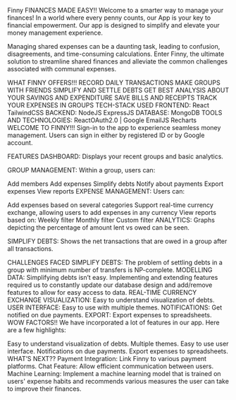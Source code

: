 Finny
FINANCES MADE EASY!!
Welcome to a smarter way to manage your finances! In a world where every penny counts, our App is your key to financial empowerment. Our app is designed to simplify and elevate your money management experience.

Managing shared expenses can be a daunting task, leading to confusion, disagreements, and time-consuming calculations. Enter Finny, the ultimate solution to streamline shared finances and alleviate the common challenges associated with communal expenses.

WHAT FINNY OFFERS!!!
RECORD DAILY TRANSACTIONS
MAKE GROUPS WITH FRIENDS
SIMPLIFY AND SETTLE DEBTS
GET BEST ANALYSIS ABOUT YOUR SAVINGS AND EXPENDITURE
SAVE BILLS AND RECEIPTS
TRACK YOUR EXPENSES IN GROUPS
TECH-STACK USED
FRONTEND:
React
TailwindCSS
BACKEND:
NodeJS
ExpressJS
DATABASE:
MongoDB
TOOLS AND TECHNOLOGIES:
ReactOAuth2.0 | Google
EmailJS
Recharts
WELCOME TO FINNY!!!
Sign-in to the app to experience seamless money management. Users can sign in either by registered ID or by Google account.

FEATURES
DASHBOARD: Displays your recent groups and basic analytics.

GROUP MANAGEMENT: Within a group, users can:

Add members
Add expenses
Simplify debts
Notify about payments
Export expenses
View reports
EXPENSE MANAGEMENT: Users can:

Add expenses based on several categories
Support real-time currency exchange, allowing users to add expenses in any currency
View reports based on:
Weekly filter
Monthly filter
Custom filter
ANALYTICS: Graphs depicting the percentage of amount lent vs owed can be seen.

SIMPLIFY DEBTS: Shows the net transactions that are owed in a group after all transactions.

CHALLENGES FACED
SIMPLIFY DEBTS: The problem of settling debts in a group with minimum number of transfers is NP-complete.
MODELLING DATA: Simplifying debts isn’t easy. Implementing and extending features required us to constantly update our database design and add/remove features to allow for easy access to data.
REAL-TIME CURRENCY EXCHANGE
VISUALIZATION: Easy to understand visualization of debts.
USER INTERFACE: Easy to use with multiple themes.
NOTIFICATIONS: Get notified on due payments.
EXPORT: Export expenses to spreadsheets.
WOW FACTORS!!
We have incorporated a lot of features in our app. Here are a few highlights:

Easy to understand visualization of debts.
Multiple themes.
Easy to use user interface.
Notifications on due payments.
Export expenses to spreadsheets.
WHAT’S NEXT??
Payment Integration: Link Finny to various payment platforms.
Chat Feature: Allow efficient communication between users.
Machine Learning: Implement a machine learning model that is trained on users' expense habits and recommends various measures the user can take to improve their finances.
